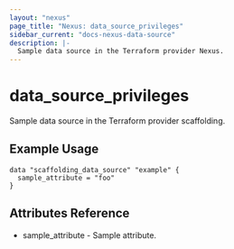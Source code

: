 ```yaml
---
layout: "nexus"
page_title: "Nexus: data_source_privileges"
sidebar_current: "docs-nexus-data-source"
description: |-
  Sample data source in the Terraform provider Nexus.
---
```


# data_source_privileges

Sample data source in the Terraform provider scaffolding.

## Example Usage

```hcl
data "scaffolding_data_source" "example" {
  sample_attribute = "foo"
}
```

## Attributes Reference

* sample_attribute - Sample attribute.

